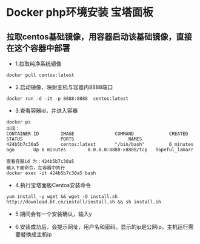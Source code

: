# Docker php环境安装 宝塔面板

## 拉取centos基础镜像，用容器启动该基础镜像，直接在这个容器中部署

- 1.拉取纯净系统镜像
```
docker pull centos:latest
```
- 2.启动镜像，映射主机与容器内8888端口
```
docker run -d -it -p 8888:8888  centos:latest
```

- 3.查看容器id，并进入容器
```
docker ps 
出现：
CONTAINER ID        IMAGE               COMMAND             CREATED             STATUS              PORTS                    NAMES
424b5b7c30a5        centos:latest       "/bin/bash"         6 minutes ago       Up 6 minutes        0.0.0.0:8888->8888/tcp   hopeful_lamarr

查看容器id 为：424b5b7c30a5
输入下面命令，在容器中执行
docker exec -it 424b5b7c30a5 bash
```
- 4.执行宝塔面板Centos安装命令

```
yum install -y wget && wget -O install.sh http://download.bt.cn/install/install.sh && sh install.sh
```

- 5.期间会有一个安装确认，输入y

- 6.安装成功后，会提示网址，用户名和密码。显示的ip是公网ip，主机运行需要替换成主机ip
```

```
